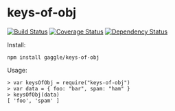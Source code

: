 # keys-of-obj
[![Build Status](https://travis-ci.org/gaggle/keys-of-obj.svg?branch=master)](https://travis-ci.org/gaggle/keys-of-obj)
[![Coverage Status](https://coveralls.io/repos/github/gaggle/keys-of-obj/badge.svg?branch=master)](https://coveralls.io/github/gaggle/keys-of-obj?branch=master)
[![Dependency Status](https://david-dm.org/gaggle/keys-of-obj.svg)](https://david-dm.org/gaggle/keys-of-obj)

Install:

    npm install gaggle/keys-of-obj

Usage:

    > var keysOfObj = require("keys-of-obj")
    > var data = { foo: "bar", spam: "ham" }
    > keysOfObj(data)
    [ 'foo', 'spam' ]

